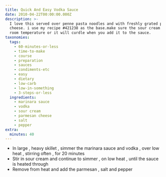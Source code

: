 ```yaml
---
title: Quick And Easy Vodka Sauce
date: 2010-04-22T00:00:00.000Z
description: >-
  I love this served over penne pasta noodles and with freshly grated parmesan
  cheese. i use my recipe #421238 as the base.make sure the sour cream is at
  room temperature or it will curdle when you add it to the sauce.
taxonomies:
  tags:
    - 60-minutes-or-less
    - time-to-make
    - course
    - preparation
    - sauces
    - condiments-etc
    - easy
    - dietary
    - low-carb
    - low-in-something
    - 3-steps-or-less
  ingredients:
    - marinara sauce
    - vodka
    - sour cream
    - parmesan cheese
    - salt
    - pepper
extra:
  minutes: 40
---
```

 - In large , heavy skillet , simmer the marinara sauce and vodka , over low heat , stirring often , for 20 minutes
 - Stir in sour cream and continue to simmer , on low heat , until the sauce is heated through
 - Remove from heat and add the parmesan , salt and pepper
